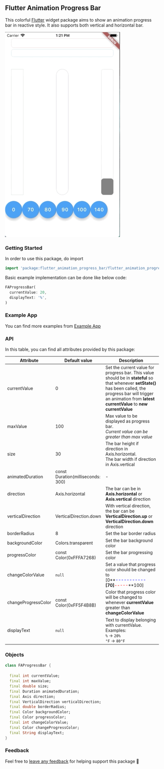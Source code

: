 ## Flutter Animation Progress Bar

This colorful [Flutter](https://flutter.io) widget package aims to show an animation progress bar in reactive style. It also supports both vertical and horizontal bar.

![](flutter_animation_progress_bar.gif)


### Getting Started

In order to use this package, do import
```dart
import 'package:flutter_animation_progress_bar/flutter_animation_progress_bar.dart';
```

Basic example implementation can be done like below code:
```dart
FAProgressBar(
  currentValue: 20,
  displayText: '%',
)
```

### Example App
You can find more examples from [Example App](example/README.md)


### API
In this table, you can find all attributes provided by this package:

| Attribute           | Default value                     | Description |
| ------------------- | --------------------------------- | -           |
| currentValue        | 0                                 | Set the current value for progress bar. This value should be in **stateful** so that whenever **setState()** has been called, the progress bar will trigger an animation from **latest currentValue** to **new currentValue** |
| maxValue            | 100                               | Max value to be displayed as progress bar. <br>*Current value can be greater than max value*  |
| size                | 30                                | The bar height if direction in Axis.horizontal. <br>The bar width if direction in Axis.vertical |
| animatedDuration    | const Duration(milliseconds: 300) |-|
| direction           | Axis.horizontal                   | The bar can be in **Axis.horizontal** or **Axis.vertical** direction |
| verticalDirection   | VerticalDirection.down            | With vertical direction, the bar can be **VerticalDirection.up** or **VerticalDirection.down** direction|
| borderRadius        | 8                                 | Set the bar border radius |
| backgroundColor     | Colors.transparent                | Set the bar background color |
| progressColor       | const Color(0xFFFA7268)           | Set the bar progressing color |
| changeColorValue    | ```null```                        | Set a value that progress color should be changed to <br> [0**<span style="color:blue">-----------</span>**[**70**]**<span style="color:red">-----</span>**100] |
| changeProgressColor |const Color(0xFF5F4B8B)            | Color that progress color will be changed to whenever **currentValue** greater than **changeColorValue** |
| displayText         | ```null```                        | Text to display belonging with currentValue. <br>Examples:<br> ```%``` -> ```20%```<br> ```°F``` -> ```80°F```|

### Objects
```dart
class FAProgressBar {

  final int currentValue;
  final int maxValue;
  final double size;
  final Duration animatedDuration;
  final Axis direction;
  final VerticalDirection verticalDirection;
  final double borderRadius;
  final Color backgroundColor;
  final Color progressColor;
  final int changeColorValue;
  final Color changeProgressColor;
  final String displayText;
}
 ```


### Feedback

Feel free to [leave any feedback](https://github.com/ltdangkhoa)
for helping support this package 🍻 
